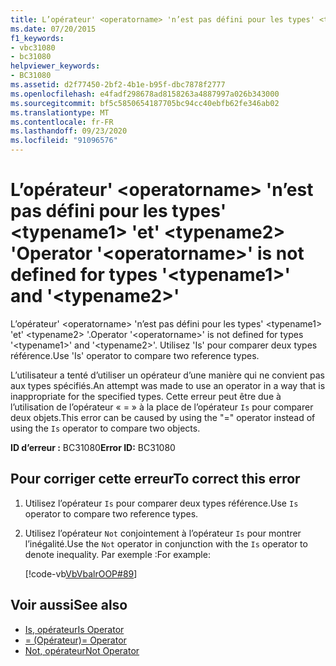 ```yaml
---
title: L’opérateur' <operatorname> 'n’est pas défini pour les types' <typename1> 'et' <typename2> '
ms.date: 07/20/2015
f1_keywords:
- vbc31080
- bc31080
helpviewer_keywords:
- BC31080
ms.assetid: d2f77450-2bf2-4b1e-b95f-dbc7878f2777
ms.openlocfilehash: e4fadf298678ad8158263a4887997a026b343000
ms.sourcegitcommit: bf5c5850654187705bc94cc40ebfb62fe346ab02
ms.translationtype: MT
ms.contentlocale: fr-FR
ms.lasthandoff: 09/23/2020
ms.locfileid: "91096576"
---
```

# <a name="operator-operatorname-is-not-defined-for-types-typename1-and-typename2"></a><span data-ttu-id="92382-102">L’opérateur' \<operatorname> 'n’est pas défini pour les types' \<typename1> 'et' \<typename2> '</span><span class="sxs-lookup"><span data-stu-id="92382-102">Operator '\<operatorname>' is not defined for types '\<typename1>' and '\<typename2>'</span></span>

<span data-ttu-id="92382-103">L’opérateur' \<operatorname> 'n’est pas défini pour les types' \<typename1> 'et' \<typename2> '.</span><span class="sxs-lookup"><span data-stu-id="92382-103">Operator '\<operatorname>' is not defined for types '\<typename1>' and '\<typename2>'.</span></span> <span data-ttu-id="92382-104">Utilisez 'Is' pour comparer deux types référence.</span><span class="sxs-lookup"><span data-stu-id="92382-104">Use 'Is' operator to compare two reference types.</span></span>  
  
 <span data-ttu-id="92382-105">L’utilisateur a tenté d’utiliser un opérateur d’une manière qui ne convient pas aux types spécifiés.</span><span class="sxs-lookup"><span data-stu-id="92382-105">An attempt was made to use an operator in a way that is inappropriate for the specified types.</span></span> <span data-ttu-id="92382-106">Cette erreur peut être due à l’utilisation de l’opérateur « = » à la place de l’opérateur `Is` pour comparer deux objets.</span><span class="sxs-lookup"><span data-stu-id="92382-106">This error can be caused by using the "=" operator instead of using the `Is` operator to compare two objects.</span></span>  
  
 <span data-ttu-id="92382-107">**ID d’erreur :** BC31080</span><span class="sxs-lookup"><span data-stu-id="92382-107">**Error ID:** BC31080</span></span>  
  
## <a name="to-correct-this-error"></a><span data-ttu-id="92382-108">Pour corriger cette erreur</span><span class="sxs-lookup"><span data-stu-id="92382-108">To correct this error</span></span>  
  
1. <span data-ttu-id="92382-109">Utilisez l’opérateur `Is` pour comparer deux types référence.</span><span class="sxs-lookup"><span data-stu-id="92382-109">Use `Is` operator to compare two reference types.</span></span>  
  
2. <span data-ttu-id="92382-110">Utilisez l’opérateur `Not` conjointement à l’opérateur `Is` pour montrer l’inégalité.</span><span class="sxs-lookup"><span data-stu-id="92382-110">Use the `Not` operator in conjunction with the `Is` operator to denote inequality.</span></span> <span data-ttu-id="92382-111">Par exemple :</span><span class="sxs-lookup"><span data-stu-id="92382-111">For example:</span></span>  
  
     [!code-vb[VbVbalrOOP#89](~/samples/snippets/visualbasic/VS_Snippets_VBCSharp/VbVbalrOOP/VB/OOP.vb#89)]
  
## <a name="see-also"></a><span data-ttu-id="92382-112">Voir aussi</span><span class="sxs-lookup"><span data-stu-id="92382-112">See also</span></span>

- [<span data-ttu-id="92382-113">Is, opérateur</span><span class="sxs-lookup"><span data-stu-id="92382-113">Is Operator</span></span>](../language-reference/operators/is-operator.md)
- [<span data-ttu-id="92382-114">= (Opérateur)</span><span class="sxs-lookup"><span data-stu-id="92382-114">= Operator</span></span>](../language-reference/operators/assignment-operator.md)
- [<span data-ttu-id="92382-115">Not, opérateur</span><span class="sxs-lookup"><span data-stu-id="92382-115">Not Operator</span></span>](../language-reference/operators/not-operator.md)
